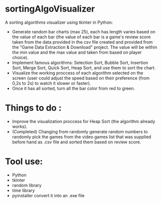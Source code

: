 # sortingAlgoVisualizer
A sorting algorithms visualizer using tkinter in Python:
- Generate random bar charts (max 25), each has length varies based on the value of each bar (the value of each bar is a game's review score taken from the data provided in the csv file created and provided from the "Game Data Extraction & Download" project. The value will be within the min value and the max value and taken from based on player choice).
- Implement famous algorithms: Selection Sort, Bubble Sort, Insertion Sort, Merge Sort, Quick Sort, Heap Sort, and use them to sort the chart.
- Visualize the working proccess of each algorithm selected on the screen (user could adjust the speed based on their preference (from 0,2s to 2s) to watch it slower or faster).
- Once it has all sorted, turn all the bar color from red to green.

# Things to do :
- Improve the visualization proccess for Heap Sort (the algorithm already works).
- (Completed) Changing from randomly generate random numbers to randomly pick the games from the video games list that was supplied before hand as .csv file and sorted them based on review score.

# Tool use:
- Python
- tkinter
- random library
- time library
- pyinstaller convert it into an .exe file
